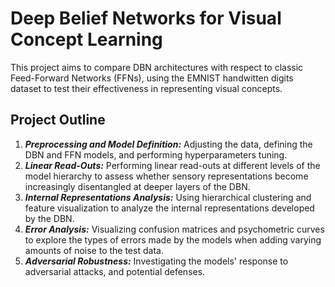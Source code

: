 # Deep Belief Networks for Visual Concept Learning
This project aims to compare DBN architectures with respect to classic Feed-Forward Networks (FFNs), using the EMNIST handwitten digits dataset to test their effectiveness in representing visual concepts.

## Project Outline
1. ***Preprocessing and Model Definition:*** Adjusting the data, defining the DBN and FFN models, and performing hyperparameters tuning.
2. ***Linear Read-Outs:*** Performing linear read-outs at different levels of the model hierarchy to assess whether sensory representations become increasingly disentangled at deeper layers of the DBN.
3. ***Internal Representations Analysis:*** Using hierarchical clustering and feature visualization to analyze the internal representations developed by the DBN.
4. ***Error Analysis:*** Visualizing confusion matrices and psychometric curves to explore the types of errors made by the models when adding varying amounts of noise to the test data.
5. ***Adversarial Robustness:*** Investigating the models' response to adversarial attacks, and potential defenses.
